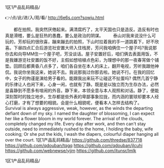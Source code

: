 
1区1产品乱码精品/




👉/点/此/进/入/观/看/ http://6e6s.com?sowju.html




　　都在拍照。我突然厌倦起来。满清腐朽了，太平天国也只是造反。造反有时也真是滑稽，要么是狂热的愚蠢，要么是政治的阴谋。
　　泰山对我来说没什么可玩的，芳却玩的很欣喜，蹦来蹦去的拍照，下山时拉着我的手一道跳着下，好不欣喜。下昼四点汇合后游览社安置大师入住栈房，芳问我咱俩住一个屋子吗?我说那你去和向导MM住一个屋子吧，芳没谈话。屋子安置好后，咱们俩去表面用饭，不是我嫌游览社安置的饭不好，主假如想培植点色彩，为理想中的那一夜春宵做个铺垫。回顾后都黄昏八点多了，咱们各自坐在本人的床上，翻开电视，芳听我跟他神侃。我说你坐我这来，她说不去。我说那我过你那去啦。她说不行。在我的回忆中，女子的拘谨是演给男子看的。能跟我出来玩不让碰这不扯蛋吗?
偶然几首宁静的乐律让人也闲下来，心身一闲，也就有了静。既是是以独立而为生存办法，必然是喜静到不愿多有喧闹的外音。静下来，本领全意与本人观照和对话。静了，便能深刻暂时的独立地步。生存都是些外表的卑鄙事象拉拢，而内涵的寰球却要本人经心打磨，才有了想要的相貌。会是什么相貌呢，便看本人怎样去结构了。
Survival is always aggressive, weak, however, as the winds the departing defiant down of my sky.
I named the daughter of blossoming, I can expect her like a flower bloom in my world forever.
The arrival of the clouds, completely changed my life.
Every day after work, and then can't stay outside, need to immediately rushed to the home, I holding the baby, wife cooking;
Or she put the kids, I wash the diapers, colourful diaper hanging all over the court.
1区1产品乱码精品/ https://github.com/thredse/837718
https://github.com/qdouban/tqgq
https://github.com/qdouban/jlcuhi
https://github.com/webnewse/yjjm
https://github.com/itunsr/lmlk





1区1产品乱码精品/
